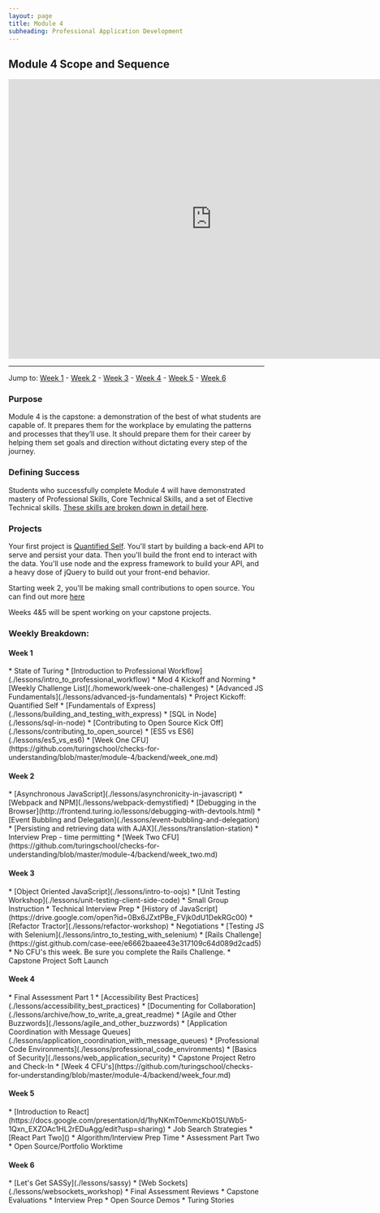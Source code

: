 ```yaml
---
layout: page
title: Module 4
subheading: Professional Application Development
---
```


Module 4 Scope and Sequence
--------------

<iframe src="https://calendar.google.com/calendar/embed?showTz=0&amp;mode=WEEK&amp;height=600&amp;wkst=1&amp;bgcolor=%23778899&amp;src=casimircreative.com_r9jfiq9f37h6rdt2s8ssofss4k%40group.calendar.google.com&amp;color=%23182C57&amp;ctz=America%2FDenver" style="border-width:0" width="800" height="550" frameborder="0" scrolling="no"></iframe>

***

Jump to: [Week 1](#week_1) - [Week 2](#week_2) - [Week 3](#week_3) - [Week 4](#week_4) - [Week 5](#week_5) - [Week 6](#week_6)

### Purpose

Module 4 is the capstone: a demonstration of the best of what students are capable of. It prepares them for the workplace by emulating the patterns and processes that they’ll use. It should prepare them for their career by helping them set goals and direction without dictating every step of the journey.

### Defining Success

Students who successfully complete Module 4 will have demonstrated mastery of Professional Skills, Core Technical Skills, and a set of Elective Technical skills. [These skills are broken down in detail here](success).

### Projects

Your first project is [Quantified Self](./projects/quantified-self/quantified-self). You'll start by building a back-end API to serve and persist your data. Then you'll build the front end to interact with the data. You'll use node and the express framework to build your API, and a heavy dose of jQuery to build out your front-end behavior.

Starting week 2, you'll be making small contributions to open source. You can find out more [here](./lessons/contributing_to_open_source)

Weeks 4&5 will be spent working on your capstone projects.

### Weekly Breakdown:

<h4 id="week_1">Week 1</h4>
*   State of Turing
*   [Introduction to Professional Workflow](./lessons/intro_to_professional_workflow)
*   Mod 4 Kickoff and Norming
*   [Weekly Challenge List](./homework/week-one-challenges)
*   [Advanced JS Fundamentals](./lessons/advanced-js-fundamentals)
*   Project Kickoff: Quantified Self
*   [Fundamentals of Express](./lessons/building_and_testing_with_express)
*   [SQL in Node](./lessons/sql-in-node)
*   [Contributing to Open Source Kick Off](./lessons/contributing_to_open_source)
*   [ES5 vs ES6](./lessons/es5_vs_es6)
*   [Week One CFU](https://github.com/turingschool/checks-for-understanding/blob/master/module-4/backend/week_one.md)


<h4 id="week_2">Week 2</h4>
*   [Asynchronous JavaScript](./lessons/asynchronicity-in-javascript)
*   [Webpack and NPM](./lessons/webpack-demystified)
*   [Debugging in the Browser](http://frontend.turing.io/lessons/debugging-with-devtools.html)
*   [Event Bubbling and Delegation](./lessons/event-bubbling-and-delegation)
*   [Persisting and retrieving data with AJAX](./lessons/translation-station)
*   Interview Prep - time permitting
*   [Week Two CFU](https://github.com/turingschool/checks-for-understanding/blob/master/module-4/backend/week_two.md)

<h4 id="week_3">Week 3</h4>
*   [Object Oriented JavaScript](./lessons/intro-to-oojs)
*   [Unit Testing Workshop](./lessons/unit-testing-client-side-code)
*   Small Group Instruction
*   Technical Interview Prep
*   [History of JavaScript](https://drive.google.com/open?id=0Bx6JZxtPBe_FVjk0dU1DekRGc00)
*   [Refactor Tractor](./lessons/refactor-workshop)
*   Negotiations
*   [Testing JS with Selenium](./lessons/intro_to_testing_with_selenium)
*   [Rails Challenge](https://gist.github.com/case-eee/e6662baaee43e317109c64d089d2cad5)
*   No CFU's this week. Be sure you complete the Rails Challenge.
*   Capstone Project Soft Launch

<h4 id="week_4">Week 4</h4>
*   Final Assessment Part 1
*   [Accessibility Best Practices](./lessons/accessibility_best_practices)
*   [Documenting for Collaboration](./lessons/archive/how_to_write_a_great_readme)
*   [Agile and Other Buzzwords](./lessons/agile_and_other_buzzwords)
*   [Application Coordination with Message Queues](./lessons/application_coordination_with_message_queues)
*   [Professional Code Environments](./lessons/professional_code_environments)
*   [Basics of Security](./lessons/web_application_security)
*   Capstone Project Retro and Check-In
*   [Week 4 CFU's](https://github.com/turingschool/checks-for-understanding/blob/master/module-4/backend/week_four.md)

<h4 id="week_5">Week 5</h4>
*   [Introduction to React](https://docs.google.com/presentation/d/1hyNKmT0enmcKb01SUWb5-1Qxn_EXZOAc1HL2rEDuAgg/edit?usp=sharing)
*   Job Search Strategies
*   [React Part Two]()
*   Algorithm/Interview Prep Time
*   Assessment Part Two
*   Open Source/Portfolio Worktime

<h4 id="week_6">Week 6</h4>
*   [Let's Get SASSy](./lessons/sassy)
*   [Web Sockets](./lessons/websockets_workshop)
*   Final Assessment Reviews
*   Capstone Evaluations
*   Interview Prep
*   Open Source Demos
*   Turing Stories
